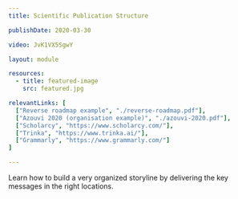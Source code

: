 ```yaml
---
title: Scientific Publication Structure

publishDate: 2020-03-30

video: JvK1VX5SgwY

layout: module

resources:
  - title: featured-image
    src: featured.jpg

relevantLinks: [
  ["Reverse roadmap example", "./reverse-roadmap.pdf"],
  ["Azouvi 2020 (organisation example)", "./azouvi-2020.pdf"],
  ["Scholarcy", "https://www.scholarcy.com/"],
  ["Trinka", "https://www.trinka.ai/"],
  ["Grammarly", "https://www.grammarly.com/"]
]    

---
```


Learn how to build a very organized storyline by delivering the key messages in the right locations.

<!--more-->
